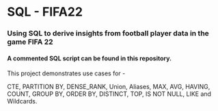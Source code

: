 # SQL - FIFA22

### Using SQL to derive insights from football player data in the game FIFA 22 
#### A commented SQL script can be found in this repository.

This project demonstrates use cases for - 

CTE, PARTITION BY, DENSE_RANK, Union, Aliases, MAX, AVG, HAVING, COUNT, GROUP BY, ORDER BY, DISTINCT, TOP, IS NOT NULL, LIKE and Wildcards.
